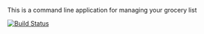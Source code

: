 This is a command line application for managing your grocery list

[![Build Status](https://travis-ci.com/briswells/MyGroceries.svg?branch=master)](https://travis-ci.com/briswells/MyGroceries)
